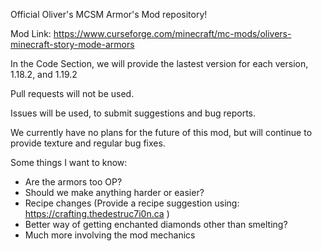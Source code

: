 Official Oliver's MCSM Armor's Mod repository!

Mod Link: https://www.curseforge.com/minecraft/mc-mods/olivers-minecraft-story-mode-armors

In the Code Section, we will provide the lastest version for each version, 1.18.2, and 1.19.2

Pull requests will not be used.

Issues will be used, to submit suggestions and bug reports.

We currently have no plans for the future of this mod, but will continue to provide texture and regular bug fixes.
 
 
Some things I want to know:

 - Are the armors too OP?
 - Should we make anything harder or easier?
 - Recipe changes (Provide a recipe suggestion using: https://crafting.thedestruc7i0n.ca )
 - Better way of getting enchanted diamonds other than smelting?
 - Much more involving the mod mechanics

